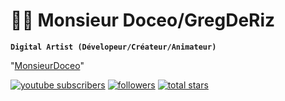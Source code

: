 # 👨‍💻 Monsieur Doceo/GregDeRiz

**`Digital Artist (Dévelopeur/Créateur/Animateur)`**

"[MonsieurDoceo](https://www.youtube.com/channel/UCn1BkFoyCJ7UcHdWl9SqmmA)"

<p align="left">
      <a href="https://www.youtube.com/channel/UCn1BkFoyCJ7UcHdWl9SqmmA?sub_confirmation=1">
         <img alt="youtube subscribers" title="Abonnez-vous à Youtube" src="https://custom-icon-badges.demolab.com/youtube/channel/subscribers/UC2WHjPDvbE6O328n17ZGcfg?color=%23E05D44&label=SUBSCRIBE&logo=video&logoColor=white&style=for-the-badge&labelColor=CE4630"/></a> 
      <a href="https://www.twitch.tv/monsieurdoceo">
         <img alt="followers" title="Suivez-moi sur Twitch" src="https://custom-icon-badges.demolab.com/github/followers/ForrestKnight?color=236ad3&labelColor=1155ba&style=for-the-badge&logo=person-add&label=Follow&logoColor=white"/></a>
      <a href="https://github.com/GregDeRiz?tab=followers">
         <img alt="total stars" title="Total des étoites GitHub" src="https://custom-icon-badges.demolab.com/github/stars/ForrestKnight?color=55960c&style=for-the-badge&labelColor=488207&logo=star"/></a>
</p>
